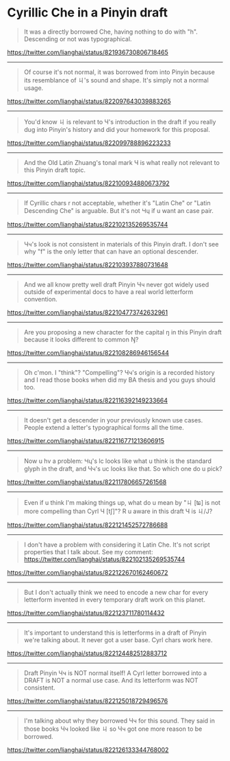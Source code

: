 
# Cyrillic Che in a Pinyin draft

> It was a directly borrowed Che, having nothing to do with "h". Descending or not was typographical.

https://twitter.com/lianghai/status/821936730806718465

---

> Of course it's not normal, it was borrowed from into Pinyin because its resemblance of ㄐ's sound and shape. It's simply not a normal usage.

https://twitter.com/lianghai/status/822097643039883265

---

> You'd know ㄐ is relevant to Ч's introduction in the draft if you really dug into Pinyin's history and did your homework for this proposal.

https://twitter.com/lianghai/status/822099788896223233

---

> And the Old Latin Zhuang's tonal mark Ч is what really not relevant to this Pinyin draft topic.

https://twitter.com/lianghai/status/822100934880673792

---

> If Cyrillic chars r not acceptable, whether it's "Latin Che" or "Latin Descending Che" is arguable. But it's not Ɥɥ if u want an case pair.

https://twitter.com/lianghai/status/822102135269535744

---

> Чч's look is not consistent in materials of this Pinyin draft. I don't see why "f" is the only letter that can have an optional descender.

https://twitter.com/lianghai/status/822103937880731648

---

> And we all know pretty well draft Pinyin Чч never got widely used outside of experimental docs to have a real world letterform convention.

https://twitter.com/lianghai/status/822104773742632961

---

> Are you proposing a new character for the capital ŋ in this Pinyin draft because it looks different to common Ŋ?

https://twitter.com/lianghai/status/822108286946156544

---

> Oh c'mon. I "think"? "Compelling"? Чч's origin is a recorded history and I read those books when did my BA thesis and you guys should too.

https://twitter.com/lianghai/status/822116392149233664

---

> It doesn't get a descender in your previously known use cases. People extend a letter's typographical forms all the time.

https://twitter.com/lianghai/status/822116771213606915

---

> Now u hv a problem: Ɥɥ's lc looks like what u think is the standard glyph in the draft, and Чч's uc looks like that. So which one do u pick?

https://twitter.com/lianghai/status/822117806657261568

---

> Even if u think I'm making things up, what do u mean by "ㄐ [ʨ] is not more compelling than Cyrl Ч [tʃ]"? R u aware in this draft Ч is ㄐ/J?

https://twitter.com/lianghai/status/822121452572786688

---

> I don't have a problem with considering it Latin Che. It's not script properties that I talk about. See my comment: https://twitter.com/lianghai/status/822102135269535744

https://twitter.com/lianghai/status/822122670162460672

---

> But I don't actually think we need to encode a new char for every letterform invented in every temporary draft work on this planet.

https://twitter.com/lianghai/status/822123711780114432

---

> It's important to understand this is letterforms in a draft of Pinyin we're talking about. It never got a user base. Cyrl chars work here.

https://twitter.com/lianghai/status/822124482512883712

---

> Draft Pinyin Чч is NOT normal itself! A Cyrl letter borrowed into a DRAFT is NOT a normal use case. And its letterform was NOT consistent.

https://twitter.com/lianghai/status/822125018729496576

---

> I'm talking about why they borrowed Чч for this sound. They said in those books Чч looked like ㄐ so Чч got one more reason to be borrowed.

https://twitter.com/lianghai/status/822126133344768002
